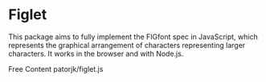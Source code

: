# Figlet
This package aims to fully implement the FIGfont spec in JavaScript, which represents the graphical arrangement of characters representing larger characters. It works in the browser and with Node.js.

<ResourceGroupTitle>Free Content</ResourceGroupTitle>
<BadgeLink colorScheme='blue' badgeText='Github repository' href='https://github.com/patorjk/figlet.js'>patorjk/figlet.js</BadgeLink>
